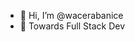 - 👋 Hi, I’m @wacerabanice
- 👀 Towards Full Stack Dev


<!---
wacerabanice/wacerabanice is a ✨ special ✨ repository because its `README.md` (this file) appears on your GitHub profile.
You can click the Preview link to take a look at your changes.
--->
